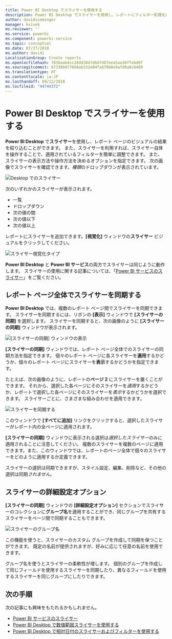 ```yaml
---
title: Power BI Desktop でスライサーを使用する
description: Power BI Desktop でスライサーを使用し、レポートにフィルター処理を適用したり、レポートを強調表示したり、カスタマイズしたりできます。
author: davidiseminger
manager: kvivek
ms.reviewer: ''
ms.service: powerbi
ms.component: powerbi-service
ms.topic: conceptual
ms.date: 07/27/2018
ms.author: davidi
LocalizationGroup: Create reports
ms.openlocfilehash: 703baab4cc26dd3847d6d7d87eea5aa36ffebd0f
ms.sourcegitcommit: 67336b077668ab332e04fa670b0e9afd0a0c6489
ms.translationtype: HT
ms.contentlocale: ja-JP
ms.lasthandoff: 09/12/2018
ms.locfileid: "44744372"
---
```

# <a name="using-slicers-power-bi-desktop"></a>Power BI Desktop でスライサーを使用する

**Power BI Desktop** で**スライサー**を使用し、レポート ページのビジュアルの結果を絞り込むことができます。 また、スライサーを利用すれば、スライサー自体を操作することで、適用されているフィルターを簡単に調整できます。 また、スライサーの表示方法や操作方法を決めるオプションを指定できます。 次の画像でスライサーを確認できます。*種類*のドロップダウンが表示されています。 

![Desktop でのスライサー](./media/desktop-slicers/desktop-slicers_01.png)

次のいずれかのスライサーが表示されます。

* 一覧
* ドロップダウン
* 次の値の間
* 次の値以下
* 次の値以上

レポートにスライサーを追加できます。**[視覚化]** ウィンドウの**スライサー** ビジュアルをクリックしてください。

![スライサー視覚化タイプ](./media/desktop-slicers/desktop-slicers_02.png)

**Power BI Desktop** と **Power BI サービス**の両方でスライサーは同じように動作します。 スライサーの使用に関する記事については、「[Power BI サービスのスライサー](power-bi-visualization-slicers.md)」をご覧ください。

## <a name="synchronize-slicers-across-report-pages"></a>レポート ページ全体でスライサーを同期する

**Power BI Desktop** では、複数のレポート ページ間でスライサーを同期できます。 スライサーを同期するには、リボンの **[表示]** ウィンドウで **[スライサーの同期]** を選択します。 スライサーを同期すると、次の画像のように **[スライサーの同期]** ウィンドウが表示されます。

![[スライサーの同期] ウィンドウの表示](./media/desktop-slicers/desktop-slicers_03.png)

**[スライサーの同期]** ウィンドウでは、レポート ページ全体でのスライサーの同期方法を指定できます。 個々のレポート ページに各スライサーを**適用**するかどうか、個々のレポート ページにスライサーを**表示**するかどうかを指定できます。

たとえば、次の画像のように、レポートの**ページ 2** にスライサーを置くことができます。 それから、選択した各ページにそのスライサーを*適用*するかどうか、レポートで選択した各ページにそのスライサーを*表示*するかどうかを選択できます。 スライサーごとに、さまざまな組み合わせを適用できます。 

![スライサーを同期する](./media/desktop-slicers/desktop-slicers_04.png)

このウィンドウで **[すべてに追加]** リンクをクリックすると、選択したスライサーがレポート内の全ページに適用されます。


**[スライサーの同期]** ウィンドウに表示される選択は*選択したスライサー*のみに適用されることに注意してください。 複数のスライサーを複数のページに適用できます。また、このウィンドウでは、レポートのページ全体で個々のスライサーをどのように適用するか定義できます。 

スライサーの選択は同期できますが、スタイル設定、編集、削除など、その他の選択は同期*されません*。 

## <a name="advanced-options-for-slicers"></a>スライサーの詳細設定オプション

**[スライサーの同期]** ウィンドウの **[詳細設定オプション]** セクションでスライサーのコレクションに**グループ名**を適用することができ、同じグループを共有するスライサーをページ間で同期することもできます。 

![スライサーのグループ名](./media/desktop-slicers/desktop-slicers_05.png)

この機能を使うと、スライサーのカスタム グループを作成して同期を保つことができます。 既定の名前が提供されますが、好みに応じて任意の名前を使用できます。 

グループ名を使うとスライサーの柔軟性が増します。 個別のグループを作成して同じフィールドを使用するスライサーを同期したり、異なるフィールドを使用するスライサーを同じグループにしたりできます。 


## <a name="next-steps"></a>次の手順

次の記事にも興味をもたれるかもしれません。

* [Power BI サービスのスライサー](power-bi-visualization-slicers.md)
* [Power BI Desktop で数値範囲スライサーを使用する](../desktop-slicer-numeric-range.md)
* [Power BI Desktop で相対日付のスライサーおよびフィルターを使用する](desktop-slicer-filter-date-range.md)

